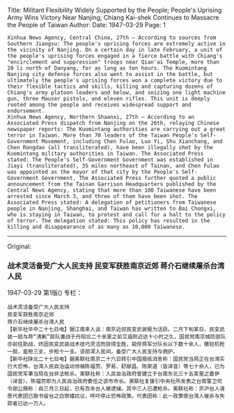 Title: Militant Flexibility Widely Supported by the People; People's Uprising Army Wins Victory Near Nanjing; Chiang Kai-shek Continues to Massacre the People of Taiwan
Author:
Date: 1947-03-29
Page: 1

    Xinhua News Agency, Central China, 27th – According to sources from Southern Jiangsu: The people's uprising forces are extremely active in the vicinity of Nanjing. On a certain day in late February, a unit of the people's uprising forces engaged in a fierce battle with Chiang's "encirclement and suppression" troops near Qian'ai Temple, more than 20 li north of Danyang, for as long as ten hours. The Kuomintang Nanjing city defense forces also went to assist in the battle, but ultimately the people's uprising forces won a complete victory due to their flexible tactics and skills, killing and capturing dozens of Chiang's army platoon leaders and below, and seizing one light machine gun, three Mauser pistols, and eleven rifles. This unit is deeply rooted among the people and receives widespread support and endorsement.
    Xinhua News Agency, Northern Shaanxi, 27th – According to an Associated Press dispatch from Nanjing on the 26th, relaying Chinese newspaper reports: The Kuomintang authorities are carrying out a great terror in Taiwan. More than 70 leaders of the Taiwan People's Self-Government Movement, including Chen Fulao, Luo Yi, Shu Xianchang, and Chen Rongdao (all transliterated), have been illegally shot by the Kuomintang military authorities in Taiwan. The Associated Press stated: The People's Self-Government Government was established in Jiayi (transliterated), 35 miles northeast of Tainan, and Chen Fulao was appointed as the mayor of that city by the People's Self-Government Government. The Associated Press further quoted a public announcement from the Tainan Garrison Headquarters published by the Central News Agency, stating that more than 100 Taiwanese have been arrested since March 3, and three of them have been shot. The Associated Press stated: A delegation of petitioners from Taiwanese people in Nanjing, Shanghai, and Taiwan has written to Bai Chongxi, who is staying in Taiwan, to protest and call for a halt to the policy of terror. The delegation stated: This policy has resulted in the killing and disappearance of as many as 10,000 Taiwanese.



<hr /> 

Original: 


### 战术灵活备受广大人民支持  民变军获胜南京近郊  蒋介石继续屠杀台湾人民

1947-03-29
第1版()
专栏：

    战术灵活备受广大人民支持
    民变军获胜南京近郊
    蒋介石继续屠杀台湾人民
    【新华社华中二十七日电】据江南来人谈：南京近郊民变武装极为活跃。二月下旬某日，民变武装一部与蒋“清剿”部队激战于丹阳北二十余里之前艾庙附近达十小时之久，国民党南京城防部队亦前往助战，终因民变武装战术技巧灵活而获得全胜，毙俘蒋军分队长以下数十余人，缴轻机枪一挺，盒枪三支，步枪十一支。该部深入民间，备受广大人民支持与拥护。
    【新华社陕北二十七日电】据美联社南京二十六日转引中国报纸消息称：国民党当局正在台湾实行大恐怖，台湾人民自治运动领袖陈福劳、罗易、舒献昌、陈荣道（皆译音）等七十余人，已为国民党军事当局在台非法枪杀。美联社称：人民自治政府曾建立于台南东北三十五英里之嘉伊（译音），陈福劳即为人民自治政府委任之该市市长。美联社复援引中央社所发表之台南警卫司令部公报称：自三月三日起，已有百余台人被逮捕，其中三人已遭枪杀。美联社称：京沪台人请愿代表团已致书留台之白崇禧抗议，呼吁停止恐怖政策。代表团称：此一政策使台湾人被杀与失踪者已达一万人。
